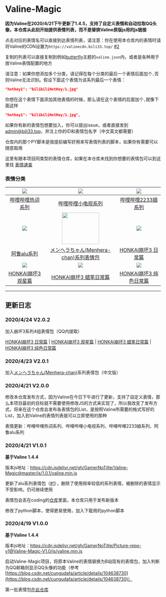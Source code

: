 # Valine-Magic

**因为Valine在2020/4/21下午更新了1.4.5，支持了自定义表情和自动拉取QQ头像，本仓库从此刻开始提供表情列表，而不是替换Valine原版js用的js链接**

点击对应的表情名可以直接到达表情列表，请注意：你在使用本仓库内的表情时请将Valine的CDN设置为`https://valinecdn.bili33.top/`	[#2](https://github.com/GamerNoTitle/Valine-Magic/issues/2)

复制的列表可以直接复制到例如[butterfly](https://github.com/jerryc127/hexo-theme-butterfly)主题的`valine.json`内，或者是各种用于放Valine表情配置的地方

请注意：如果你想添加多个分类，请记得在每个分类的最后一个表情后面加个`,`否则Valine无法识别。假设下面这个表情为该系列最后一个表情：

```json
"hotkey1": "bilibiliHotKey/1.jpg"
```

你想在这个表情下面添加其他表情的时候，那么请在这个表情的后面加个`,`就像下面这样

```json
"hotkey1": "bilibiliHotKey/1.jpg",
```

如果你有新的表情包想要加入，你可以提出issue，或者直接发到[admin@bili33.top](mailto:admin@bili33.top)，并注上你的ID和表情包名字（中文英文都需要）

仓库内的那个PY脚本是我提前编写好用来写表情列表的脚本，如果你有需要可以随意取用

这里有跟本项目同类型的表情仓库，如果在本仓库未找到你想要的表情包可以到这里找 [表情速查](https://www.antmoe.ml/)

### 表情分类


|    ![](https://valinecdn.bili33.top/bilibiliHotKey/7.jpg)    |  ![](https://valinecdn.bili33.top/bilibilitv/[tv_doge].png)  | ![](https://valinecdn.bili33.top/bilibili2233/[2233娘_第一].png) |
| :----------------------------------------------------------: | :----------------------------------------------------------: | :----------------------------------------------------------: |
| [哔哩哔哩热词系列](https://github.com/GamerNoTitle/Valine-Magic/tree/master/bilibili/hotkey热词系列) | [哔哩哔哩小电视系列](https://github.com/GamerNoTitle/Valine-Magic/tree/master/bilibili/tv小电视系列) | [哔哩哔哩2233娘系列](https://github.com/GamerNoTitle/Valine-Magic/tree/master/bilibili/2233娘系列) |
|        ![](https://valinecdn.bili33.top/alu/中枪.png)        | <img src='https://valinecdn.bili33.top/Menhera-chan/5.jpg' width=120 height=102></img> |    ![](https://valinecdn.bili33.top/HONKAI3-Daily/14.gif)    |
| [阿鲁alu系列](https://github.com/GamerNoTitle/Valine-Magic/tree/master/alu) | [メンヘラちゃん(Menhera-chan)系列表情包](https://github.com/GamerNoTitle/Valine-Magic/tree/master/Menhera-chan) | [HONKAI崩坏3 日常篇](https://github.com/GamerNoTitle/Valine-Magic/tree/master/HONKAI3-Daily) |
|     ![](https://valinecdn.bili33.top/HONKAI3-Star/3.gif)     |   ![](https://valinecdn.bili33.top/HONKAI3-Crayon/16.gif)    |    ![](https://valinecdn.bili33.top/HONKAI3-Pure/13.gif)     |
| [HONKAI崩坏3 观星篇](https://github.com/GamerNoTitle/Valine-Magic/tree/master/HONKAI3-Star) | [HONKAI崩坏3 蜡笔日常篇](https://github.com/GamerNoTitle/Valine-Magic/tree/master/HONKAI3-Crayon) | [HONKAI崩坏3 纯色日常篇](https://github.com/GamerNoTitle/Valine-Magic/tree/master/HONKAI3-Pure) |

---

## 更新日志

### 2020/4/24 V2.0.2

加入崩坏3系列4组表情包（QQ内提取）

[HONKAI崩坏3 日常篇](https://github.com/GamerNoTitle/Valine-Magic/tree/master/HONKAI3-Daily) | [HONKAI崩坏3 观星篇](https://github.com/GamerNoTitle/Valine-Magic/tree/master/HONKAI3-Star) | [HONKAI崩坏3 蜡笔日常篇](https://github.com/GamerNoTitle/Valine-Magic/tree/master/HONKAI3-Crayon) | [HONKAI崩坏3 纯色日常篇](https://github.com/GamerNoTitle/Valine-Magic/tree/master/HONKAI3-Pure)

### 2020/4/23 V2.0.1

加入[メンヘラちゃん(Menhera-chan)](https://github.com/GamerNoTitle/Valine-Magic/tree/master/Menhera-chan)系列表情包（中文版）

### 2020/4/21 V2.0.0

修改本仓库发布方式，因为Valine在今日下午进行了更新，支持了自定义表情，那么本项目最初的目标就不需要使用修改JS的方式来实现了，所以我改变了发布方式，将来在这个仓库会发布各表情包的List，是按照Valine所需要的格式写好的List，加入到Valine的表情列表就可以立即使用的那种

表情更新：哔哩哔哩热词系列、哔哩哔哩小电视系列、哔哩哔哩2233娘系列、阿鲁alu系列

### 2020/4/21 V1.0.1

**基于Valine 1.4.4**

版本js地址：https://cdn.jsdelivr.net/gh/GamerNoTitle/Valine-Magic@master/js/1.0.1/valine.min.js

更新了alu系列表情包（[#1](https://github.com/GamerNoTitle/Valine-Magic/issues/1)），删除了使用频率较低的系列表情，被删除的表情显示不受影响，仍可继续使用

表情包会丢在coding的[仓库](https://gamernotitle.coding.net/p/Valine-BQB1/)里面，本仓库只用于发布新版本

修改了python脚本，使得更易使用，加入下载用的python脚本

### 2020/4/19 V1.0.0

**基于Valine 1.4.4**

版本js地址：https://cdn.jsdelivr.net/gh/GamerNoTitle/Picture-repo-v1@Valine-Magic-V1.0/js/valine.min.js

启动Valine-Magic项目，将原本Valine的表情替换为B站现有的表情包，加入判断为QQ邮箱则显示QQ头像的功能（参考[https://blog.csdn.net/cungudafa/article/details/104638730](https://blog.csdn.net/cungudafa/article/details/104638730)）

第一批表情包[在此仓库](https://github.com/GamerNoTitle/Picture-repo-v1/tree/master/img/BQB)